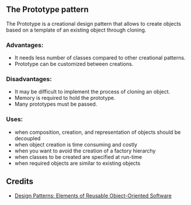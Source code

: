 ## The Prototype pattern
The Prototype is a creational design pattern that allows to create objects based on a template of an existing object through cloning.

### Advantages:
 * It needs less number of classes compared to other creational patterns.
 * Prototype can be customized between creations.

### Disadvantages:
* It may be difficult to implement the process of cloning an object.
* Memory is required to hold the prototype.
* Many prototypes must be passed.

### Uses:
 * when composition, creation, and representation of objects should be decoupled
 * when object creation is time consuming and costly
 * when you want to avoid the creation of a factory hierarchy
 * when classes to be created are specified at run-time 
 * when required objects are similar to existing objects

## Credits

* [Design Patterns: Elements of Reusable Object-Oriented Software](http://www.amazon.com/Design-Patterns-Elements-Reusable-Object-Oriented/dp/0201633612)